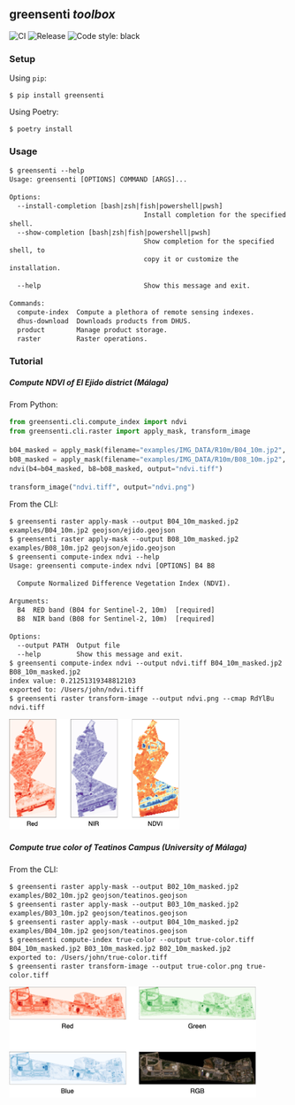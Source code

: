 ## greensenti _toolbox_

![CI](https://github.com/benhid/greensenti/actions/workflows/ci.yml/badge.svg)
![Release](https://github.com/benhid/greensenti/actions/workflows/release.yml/badge.svg)
<img alt="Code style: black" src="https://img.shields.io/badge/code%20style-black-000000.svg"></a>

### Setup

Using `pip`:

```console
$ pip install greensenti
```

Using Poetry:

```console
$ poetry install
```

### Usage

```console
$ greensenti --help
Usage: greensenti [OPTIONS] COMMAND [ARGS]...

Options:
  --install-completion [bash|zsh|fish|powershell|pwsh]
                                  Install completion for the specified shell.
  --show-completion [bash|zsh|fish|powershell|pwsh]
                                  Show completion for the specified shell, to
                                  copy it or customize the installation.

  --help                          Show this message and exit.

Commands:
  compute-index  Compute a plethora of remote sensing indexes.
  dhus-download  Downloads products from DHUS.
  product        Manage product storage.
  raster         Raster operations.
```

### Tutorial

##### Compute NDVI of El Ejido district (Málaga)

From Python:

```py
from greensenti.cli.compute_index import ndvi
from greensenti.cli.raster import apply_mask, transform_image

b04_masked = apply_mask(filename="examples/IMG_DATA/R10m/B04_10m.jp2", geojson="geojson/ejido.geojson", output="B04_10m_masked.jp2")
b08_masked = apply_mask(filename="examples/IMG_DATA/R10m/B08_10m.jp2", geojson="geojson/ejido.geojson", output="B08_10m_masked.jp2")
ndvi(b4=b04_masked, b8=b08_masked, output="ndvi.tiff")

transform_image("ndvi.tiff", output="ndvi.png")
```

From the CLI:

```console
$ greensenti raster apply-mask --output B04_10m_masked.jp2 examples/B04_10m.jp2 geojson/ejido.geojson
$ greensenti raster apply-mask --output B08_10m_masked.jp2 examples/B08_10m.jp2 geojson/ejido.geojson
$ greensenti compute-index ndvi --help
Usage: greensenti compute-index ndvi [OPTIONS] B4 B8

  Compute Normalized Difference Vegetation Index (NDVI).
  
Arguments:
  B4  RED band (B04 for Sentinel-2, 10m)  [required]
  B8  NIR band (B08 for Sentinel-2, 10m)  [required]

Options:
  --output PATH  Output file
  --help         Show this message and exit.
$ greensenti compute-index ndvi --output ndvi.tiff B04_10m_masked.jp2 B08_10m_masked.jp2
index value: 0.21251319348812103
exported to: /Users/john/ndvi.tiff
$ greensenti raster transform-image --output ndvi.png --cmap RdYlBu ndvi.tiff
```

<img src="resources/ndvi.png" height="200" />

##### Compute true color of Teatinos Campus (University of Málaga)

From the CLI:

```console
$ greensenti raster apply-mask --output B02_10m_masked.jp2 examples/B02_10m.jp2 geojson/teatinos.geojson
$ greensenti raster apply-mask --output B03_10m_masked.jp2 examples/B03_10m.jp2 geojson/teatinos.geojson
$ greensenti raster apply-mask --output B04_10m_masked.jp2 examples/B04_10m.jp2 geojson/teatinos.geojson
$ greensenti compute-index true-color --output true-color.tiff B04_10m_masked.jp2 B03_10m_masked.jp2 B02_10m_masked.jp2
exported to: /Users/john/true-color.tiff
$ greensenti raster transform-image --output true-color.png true-color.tiff 
```

<img src="resources/true-color.png" height="200" />
